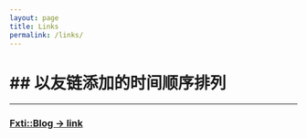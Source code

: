```yaml
---
layout: page
title: Links
permalink: /links/
---
```


# ## 以友链添加的时间顺序排列

***

### [Fxti::Blog -> link](http://blog.fxti.xyz)

